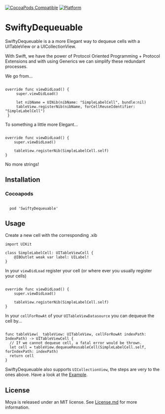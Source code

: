 [![CocoaPods Compatible](https://img.shields.io/cocoapods/v/Chamber.svg)](https://img.shields.io/cocoapods/v/SwiftyDequeuable.svg)
[![Platform](https://img.shields.io/cocoapods/p/Chamber.svg?style=flat)](http://cocoadocs.org/docsets/SwiftyDequeuable)

# SwiftyDequeuable

SwiftyDequeuable is a a more Elegant way to dequeue cells with a UITableView or a UICollectionView.

With Swift, we have the power of Protocol Oriented Programming +  Protocol Extensions and with using Generics we can simplify these redundant processes.

We go from...

```

override func viewDidLoad() {
     super.viewDidLoad()

     let nibName = UINib(nibName: "SimpleLabelCell", bundle:nil)
     tableView.registerNib(nibName, forCellReuseIdentifier: "SimpleLabelCell")
 }

```

To something a little more Elegant...

```

override func viewDidLoad() {
    super.viewDidLoad()

    tableView.registerNib(SimpleLabelCell.self)
}

```

No more strings!

## Installation

### Cocoapods

```

  pod 'SwiftyDequeuable'
```

## Usage
Create a new cell with the corresponding .xib

```
import UIKit

class SimpleLabelCell: UITableViewCell {
    @IBOutlet weak var label: UILabel!
}

```

In your ```viewDidLoad``` register your cell (or where ever you usually register your cells)

```

override func viewDidLoad() {
    super.viewDidLoad()

    tableView.registerNib(SimpleLabelCell.self)
}

```

In your ```cellForRowAt``` of your ```UITableViewDatasource``` you can dequeue the cell by...

```

func tableView(_ tableView: UITableView, cellForRowAt indexPath: IndexPath) -> UITableViewCell {
  // If we cannot dequeue cell, a fatal error would be thrown.
  let cell = tableView.dequeueReusableCell(SimpleLabelCell.self, forIndexPath: indexPath)
  return cell
}
```

SwiftyDequeuable also supports ```UICollectionView```, the steps are very to the ones above. Have a look at the [Example](/SwiftyDequeuableExample).

## License

Moya is released under an MIT license. See [License.md](License.md) for more information.
